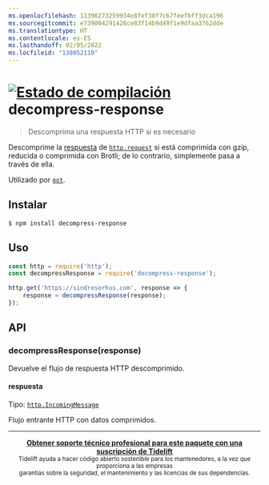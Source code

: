 ```yaml
---
ms.openlocfilehash: 11396273259934e8fef30f7c67feefbff3dca196
ms.sourcegitcommit: e739004291428ce83f14b9d49f1e9dfaa3762dde
ms.translationtype: HT
ms.contentlocale: es-ES
ms.lasthandoff: 02/05/2022
ms.locfileid: "138052110"
---
```

# <a name="decompress-response-build-statushttpstravis-ciorgsindresorhusdecompress-response"></a>[![Estado de compilación](https://travis-ci.org/sindresorhus/decompress-response.svg?branch=master)](https://travis-ci.org/sindresorhus/decompress-response) decompress-response

> Descomprima una respuesta HTTP si es necesario

Descomprime la [respuesta](https://nodejs.org/api/http.html#http_class_http_incomingmessage) de [`http.request`](https://nodejs.org/api/http.html#http_http_request_options_callback) si está comprimida con gzip, reducida o comprimida con Brotli; de lo contrario, simplemente pasa a través de ella.

Utilizado por [`got`](https://github.com/sindresorhus/got).


## <a name="install"></a>Instalar

```
$ npm install decompress-response
```


## <a name="usage"></a>Uso

```js
const http = require('http');
const decompressResponse = require('decompress-response');

http.get('https://sindresorhus.com', response => {
    response = decompressResponse(response);
});
```


## <a name="api"></a>API

### <a name="decompressresponseresponse"></a>decompressResponse(response)

Devuelve el flujo de respuesta HTTP descomprimido.

#### <a name="response"></a>respuesta

Tipo: [`http.IncomingMessage`](https://nodejs.org/api/http.html#http_class_http_incomingmessage)

Flujo entrante HTTP con datos comprimidos.


---

<div align="center">
    <b>
        <a href="https://tidelift.com/subscription/pkg/npm-unzip-response?utm_source=npm-unzip-response&utm_medium=referral&utm_campaign=readme">Obtener soporte técnico profesional para este paquete con una suscripción de Tidelift</a>
    </b>
    <br>
    <sub>Tidelift ayuda a hacer código abierto sostenible para los mantenedores, a la vez que proporciona a las empresas<br>garantías sobre la seguridad, el mantenimiento y las licencias de sus dependencias.
    </sub>
</div>
